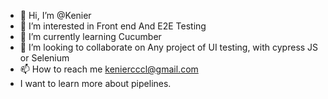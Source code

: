 - 👋 Hi, I’m @Kenier
- 👀 I’m interested in Front end And E2E Testing
- 🌱 I’m currently learning Cucumber 
- 💞️ I’m looking to collaborate on Any project of UI testing, with cypress JS or Selenium
- 📫 How to reach me keniercccl@gmail.com
- I want to learn more about pipelines.

<!---
keniercccl/keniercccl is a ✨ special ✨ repository because its `README.md` (this file) appears on your GitHub profile.
You can click the Preview link to take a look at your changes.
--->
